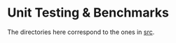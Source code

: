 Unit Testing & Benchmarks
=========================

The directories here correspond to the ones in [src](../src).
